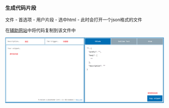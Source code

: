 ### 生成代码片段

文件 - 首选项 - 用户片段 - 选中html - 此时会打开一个json格式的文件

在[辅助网站](https://snippet-generator.app/)中将代码复制到该文件中

![快速生成代码辅助网站](./img/快速生成代码辅助网站.png)

